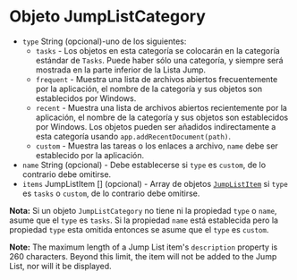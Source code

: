 # Objeto JumpListCategory

* `type` String (opcional)-uno de los siguientes:
  * `tasks` - Los objetos en esta categoría se colocarán en la categoría estándar de `Tasks`. Puede haber sólo una categoría, y siempre será mostrada en la parte inferior de la Lista Jump.
  * `frequent` - Muestra una lista de archivos abiertos frecuentemente por la aplicación, el nombre de la categoría y sus objetos son establecidos por Windows.
  * `recent` - Muestra una lista de archivos abiertos recientemente por la aplicación, el nombre de la categoría y sus objetos son establecidos por Windows. Los objetos pueden ser añadidos indirectamente a esta categoría usando `app.addRecentDocument(path)`.
  * `custom` - Muestra las tareas o los enlaces a archivo, `name` debe ser establecido por la aplicación.
* `name` String (opcional) - Debe establecerse si `type` es `custom`, de lo contrario debe omitirse.
* `items` JumpListItem [] (opcional) - Array de objetos [`JumpListItem`](jump-list-item.md) si `type` es `tasks` o `custom`, de lo contrario debe omitirse.

**Nota:** Si un objeto `JumpListCategory` no tiene ni la propiedad `type` o `name`, asume que el `type` es `tasks`. Si la propiedad `name` está establecida pero la propiedad `type` esta omitida entonces se asume que el `type` es `custom`.

**Note:** The maximum length of a Jump List item's `description` property is 260 characters. Beyond this limit, the item will not be added to the Jump List, nor will it be displayed.
